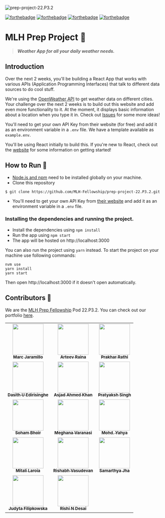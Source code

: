 ![prep-project-22.P3.2](https://socialify.git.ci/MLH-Fellowship/prep-project-22.P3.2/image?description=1&descriptionEditable=Weather%20App%20built%20by%20Pod%2022.P3.2%20&font=Raleway&forks=1&issues=1&language=1&name=1&owner=1&pattern=Floating%20Cogs&pulls=1&stargazers=1&theme=Light)

[![forthebadge](https://forthebadge.com/images/badges/built-by-developers.svg)](https://forthebadge.com)
[![forthebadge](https://forthebadge.com/images/badges/built-with-love.svg)](https://forthebadge.com)
[![forthebadge](https://forthebadge.com/images/badges/made-with-javascript.svg)](https://forthebadge.com)
[![forthebadge](https://forthebadge.com/images/badges/uses-badges.svg)](https://forthebadge.com)

# MLH Prep Project 💼

> _**Weather App for all your daily weather needs.**_ 


## Introduction

Over the next 2 weeks, you'll be building a React App that works with various APIs (Application Programming Interfaces) that talk to different data sources to do cool stuff.

We're using the [OpenWeather API](https://openweathermap.org/current) to get weather data on different cities. Your challenge over the next 2 weeks is to build out this website and add even more functionality to it. At the moment, it displays basic information about a location when you type it in. Check out [Issues](/issues) for some more ideas!

You'll need to get your own API Key from their website (for free) and add it as an environment variable in a `.env` file. We have a template available as `example.env`.

You'll be using React initially to build this. If you're new to React, check out the [website](https://reactjs.org) for some information on getting started! 

## How to Run 🔧

- [Node.js and npm](https://docs.npmjs.com/downloading-and-installing-node-js-and-npm/) need to be installed globally on your machine.
- Clone this repository 
```
$ git clone https://github.com/MLH-Fellowship/prep-project-22.P3.2.git
```
- You'll need to get your own API Key from [their website](https://openweathermap.org/) and add it as an environment variable in a `.env` file. 

### Installing the dependencies and running the project. 


- Install the dependencies using `npm install`
- Run the app using `npm start` 
- The app will be hosted on http://localhost:3000

You can also run the project using `yarn` instead. To start the project on your machine use following commands: 

```
nvm use
yarn install
yarn start
```

Then open  http://localhost:3000 if it doesn't open automatically. 

## Contributors 👥

We are the [MLH Prep Fellowship](https://fellowship.mlh.io/programs/prep) Pod 22.P3.2. You can check out our portfolio [here](https://github.com/MLH-Fellowship/pod-22.P3.2-portfolio). 

<table>
  <tr>
    <td align="center"><a href="https://github.com/marcnjaramillo"><img src="https://avatars.githubusercontent.com/u/18270672?v=4" width="100px;" alt=""/><br /><sub><b>Marc Jaramillo</b></sub></a><br /></td>
    <td align="center"><a href="https://github.com/arteevraina"><img src="https://avatars.githubusercontent.com/u/43968121?v=4" width="100px;" alt=""/><br /><sub><b>Arteev Raina</b></sub></a><br /></td>
    <td align="center"><a href="https://github.com/prakharrathi25"><img src="https://avatars.githubusercontent.com/u/38958532?v=4" width="100px;" alt=""/><br /><sub><b>Prakhar Rathi</b></sub></a><br /></td> 
  </tr>
  <tr>
    <td align="center"><a href="https://github.com/DasithEdirisinghe"><img src="https://avatars.githubusercontent.com/u/58045206?v=4" width="100px;" alt=""/><br /><sub><b>Dasith U Edirisinghe</b></sub></a><br /></td>
    <td align="center"><a href="https://github.com/2001asjad"><img src="https://avatars.githubusercontent.com/u/60435499?v=4" width="100px;" alt=""/><br /><sub><b>Asjad Ahmed Khan</b></sub></a><br /></td>
    <td align="center"><a href="https://github.com/pSN0W"><img src="https://avatars.githubusercontent.com/u/76648453?v=4" width="100px;" alt=""/><br /><sub><b>Pratyaksh Singh</b></sub></a><br /></td> 
  </tr>
  <tr>
    <td align="center"><a href="https://github.com/ThunderBolt-OS"><img src="https://avatars.githubusercontent.com/u/81645360?v=4" width="100px;" alt=""/><br /><sub><b>Soham Bhoir</b></sub></a><br /></td>
    <td align="center"><a href="https://github.com/Meghana-12"><img src="https://avatars.githubusercontent.com/u/44519203?v=4" width="100px;" alt=""/><br /><sub><b>Meghana Varanasi</b></sub></a><br /></td>
    <td align="center"><a href="https://github.com/yahya-cloud"><img src="https://avatars.githubusercontent.com/u/59670962?v=4" width="100px;" alt=""/><br /><sub><b>Mohd. Yahya</b></sub></a><br /></td> 
  </tr>
  <tr>
    <td align="center"><a href="https://github.com/Mitali-laroia"><img src="https://avatars.githubusercontent.com/u/54024297?v=4" width="100px;" alt=""/><br /><sub><b>Mitali Laroia</b></sub></a><br /></td>
    <td align="center"><a href="https://github.com/rishabh-vasudevan"><img src="https://avatars.githubusercontent.com/u/62301939?v=4" width="100px;" alt=""/><br /><sub><b>Rishabh Vasudevan</b></sub></a><br /></td>
    <td align="center"><a href="https://github.com/samarthya-jha"><img src="https://avatars.githubusercontent.com/u/60847738?v=4" width="100px;" alt=""/><br /><sub><b>Samarthya Jha</b></sub></a><br /></td> 
  </tr>
  <tr>
    <td align="center"><a href="https://github.com/judytafilipkowska"><img src="https://avatars.githubusercontent.com/u/87367977?v=4" width="100px;" alt=""/><br /><sub><b>Judyta Filipkowska</b></sub></a><br /></td>
    <td align="center"><a href="https://github.com/RishiDesai17"><img src="https://avatars.githubusercontent.com/u/51089917?v=4" width="100px;" alt=""/><br /><sub><b>Rishi N Desai</b></sub></a><br /></td>

  </tr>
</table>